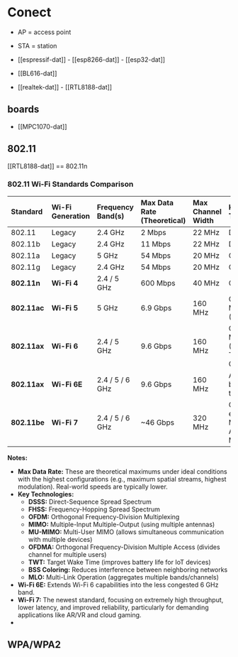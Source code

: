 
# Conect 

- AP = access point 
- STA = station 


- [[espressif-dat]] - [[esp8266-dat]] - [[esp32-dat]] 

- [[BL616-dat]]

- [[realtek-dat]] - [[RTL8188-dat]]

## boards 

- [[MPC1070-dat]]

## 802.11

[[RTL8188-dat]] == 802.11n

### 802.11 Wi-Fi Standards Comparison

| Standard     | Wi-Fi Generation | Frequency Band(s) | Max Data Rate (Theoretical) | Max Channel Width | Key Technologies                            | Year Approved |
| :----------- | :--------------- | :---------------- | :-------------------------- | :---------------- | :------------------------------------------ | :------------ |
| 802.11       | Legacy           | 2.4 GHz           | 2 Mbps                      | 22 MHz            | DSSS, FHSS                                  | 1997          |
| 802.11b      | Legacy           | 2.4 GHz           | 11 Mbps                     | 22 MHz            | DSSS                                        | 1999          |
| 802.11a      | Legacy           | 5 GHz             | 54 Mbps                     | 20 MHz            | OFDM                                        | 1999          |
| 802.11g      | Legacy           | 2.4 GHz           | 54 Mbps                     | 20 MHz            | OFDM                                        | 2003          |
| **802.11n**  | **Wi-Fi 4**      | 2.4 / 5 GHz       | 600 Mbps                    | 40 MHz            | OFDM, MIMO                                  | 2009          |
| **802.11ac** | **Wi-Fi 5**      | 5 GHz             | 6.9 Gbps                    | 160 MHz           | OFDM, MIMO, MU-MIMO (Downlink)              | 2014          |
| **802.11ax** | **Wi-Fi 6**      | 2.4 / 5 GHz       | 9.6 Gbps                    | 160 MHz           | OFDMA, MU-MIMO (Up/Down), TWT, BSS Coloring | 2019          |
| **802.11ax** | **Wi-Fi 6E**     | 2.4 / 5 / 6 GHz   | 9.6 Gbps                    | 160 MHz           | Adds 6 GHz band operation to Wi-Fi 6        | 2020          |
| **802.11be** | **Wi-Fi 7**      | 2.4 / 5 / 6 GHz   | ~46 Gbps                    | 320 MHz           | OFDMA enhancements, MLO, Advanced MU-MIMO   | 2024          |

**Notes:**

*   **Max Data Rate:** These are theoretical maximums under ideal conditions with the highest configurations (e.g., maximum spatial streams, highest modulation). Real-world speeds are typically lower.
*   **Key Technologies:**
    *   **DSSS:** Direct-Sequence Spread Spectrum
    *   **FHSS:** Frequency-Hopping Spread Spectrum
    *   **OFDM:** Orthogonal Frequency-Division Multiplexing
    *   **MIMO:** Multiple-Input Multiple-Output (using multiple antennas)
    *   **MU-MIMO:** Multi-User MIMO (allows simultaneous communication with multiple devices)
    *   **OFDMA:** Orthogonal Frequency-Division Multiple Access (divides channel for multiple users)
    *   **TWT:** Target Wake Time (improves battery life for IoT devices)
    *   **BSS Coloring:** Reduces interference between neighboring networks
    *   **MLO:** Multi-Link Operation (aggregates multiple bands/channels)
*   **Wi-Fi 6E:** Extends Wi-Fi 6 capabilities into the less congested 6 GHz band.
*   **Wi-Fi 7:** The newest standard, focusing on extremely high throughput, lower latency, and improved reliability, particularly for demanding applications like AR/VR and cloud gaming.
*   


## WPA/WPA2


